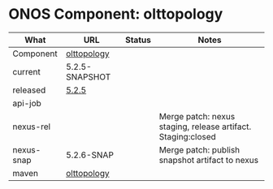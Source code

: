 ONOS Component: olttopology
===========================

| What | URL | Status | Notes |
| ---- | --- | ------ | ----- |
| Component  | [olttopology](https://gerrit.opencord.org/plugins/gitiles/olttopology) | | |
| current    | 5.2.5-SNAPSHOT | | |
| released   | [5.2.5](https://mvnrepository.com/artifact/org.opencord/olttopology) | | |
| api-job    | | | |
| nexus-rel  | | | Merge patch: nexus staging, release artifact.  Staging:closed |
| nexus-snap | 5.2.6-SNAP | | Merge patch: publish snapshot artifact to nexus |
| maven      | [olttopology](https://mvnrepository.com/artifact/org.opencord/olttopology) | | | Release staged on nexus, publishing to mvc |
